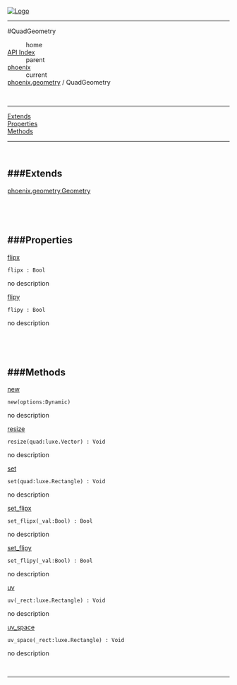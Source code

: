 
[![Logo](../../../images/logo.png)](../../../index.html)

---

#QuadGeometry


&emsp;&emsp;&emsp;home   
[API Index](../../../api/index.html#phoenix.geometry)   
&emsp;&emsp;&emsp;parent    
[phoenix](../)     
&emsp;&emsp;&emsp;current    
[phoenix.geometry](./) / QuadGeometry

<br/>

---


[Extends](#Extends)   
[Properties](#Properties)   
[Methods](#Methods)   


---

&nbsp;   

<a class="lift" name="Extends" ></a>
###Extends   
---
<a class="lift" name="phoenix.geometry.Geometry" href="{{{rel_path}}}api/phoenix/geometry/Geometry.html">phoenix.geometry.Geometry</a>

&nbsp;   

&nbsp;   

<a class="lift" name="Properties" ></a>
###Properties   
---
<a class="lift" name="flipx" href="#flipx">flipx</a>



`flipx : Bool`

<span class="small_desc_flat"> no description </span>   

<a class="lift" name="flipy" href="#flipy">flipy</a>



`flipy : Bool`

<span class="small_desc_flat"> no description </span>   

&nbsp;   

&nbsp;   

<a class="lift" name="Methods" ></a>
###Methods   
---
<a class="lift" name="new" href="#new">new</a>



`new(options:Dynamic) `

<span class="small_desc_flat"> no description </span>   

<a class="lift" name="resize" href="#resize">resize</a>



`resize(quad:luxe.Vector) : Void`

<span class="small_desc_flat"> no description </span>   

<a class="lift" name="set" href="#set">set</a>



`set(quad:luxe.Rectangle) : Void`

<span class="small_desc_flat"> no description </span>   

<a class="lift" name="set_flipx" href="#set_flipx">set_flipx</a>



`set_flipx(_val:Bool) : Bool`

<span class="small_desc_flat"> no description </span>   

<a class="lift" name="set_flipy" href="#set_flipy">set_flipy</a>



`set_flipy(_val:Bool) : Bool`

<span class="small_desc_flat"> no description </span>   

<a class="lift" name="uv" href="#uv">uv</a>



`uv(_rect:luxe.Rectangle) : Void`

<span class="small_desc_flat"> no description </span>   

<a class="lift" name="uv_space" href="#uv_space">uv_space</a>



`uv_space(_rect:luxe.Rectangle) : Void`

<span class="small_desc_flat"> no description </span>   



&nbsp;
&nbsp;
&nbsp;

---  


&nbsp;   
&nbsp;   